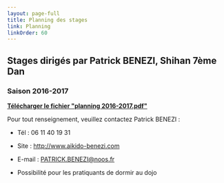 ```yaml
---
layout: page-full
title: Planning des stages
link: Planning
linkOrder: 60
---
```

## Stages dirigés par Patrick BENEZI, Shihan 7ème Dan

### Saison 2016-2017

<object data="http://www.aikido-benezi.com/graphics/stage2016-2017/planning%202016-2017.pdf" type="application/pdf"  width="800px" height="600px">
  <p>
    <a href="http://www.aikido-benezi.com/graphics/stage2016-2017/planning%202016-2017.pdf" target="_blank">
      <strong>
        Télécharger le fichier "planning 2016-2017.pdf"
      </strong>
    </a>
  </p>
</object>

Pour tout renseignement, veuillez contactez Patrick BENEZI :

- Tél : 06 11 40 19 31

- Site : <a href="http://www.aikido-benezi.com" target="_blank">http://www.aikido-benezi.com</a>

- E-mail : <a href="mailto:patrick.benezi@noos.com">PATRICK.BENEZI@noos.fr</a>

- Possibilité pour les pratiquants de dormir au dojo
